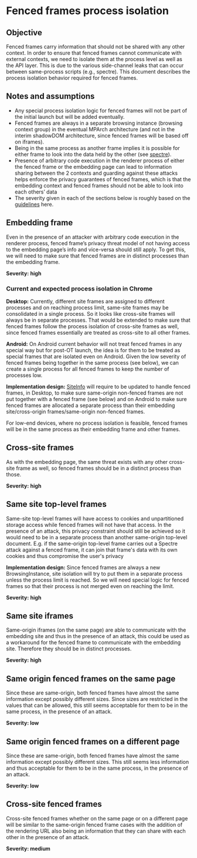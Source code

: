 # Fenced frames process isolation

## Objective

Fenced frames carry information that should not be shared with any other context. In order to ensure that fenced frames cannot communicate with external contexts, we need to isolate them at the process level as well as the API layer. This is due to the various side-channel leaks that can occur between same-process scripts (e.g., spectre). This document describes the process isolation behavior required for fenced frames.


## Notes and assumptions



*   Any special process isolation logic for fenced frames will not be part of the initial launch but will be added eventually.
*   Fenced frames are always in a separate browsing instance (browsing context group) in the eventual MPArch architecture (and not in the interim shadowDOM architecture, since fenced frames will be based off on iframes).
*   Being in the same process as another frame implies it is possible for either frame to look into the data held by the other (see [spectre](https://spectreattack.com/)).
*   Presence of arbitrary code execution in the renderer process of either the fenced frame or the embedding page can lead to information sharing between the 2 contexts and guarding against these attacks helps enforce the privacy guarantees of fenced frames, which is that the embedding context and fenced frames should not be able to look into each others’ data
*   The severity given in each of the sections below is roughly based on the [guidelines](https://chromium.googlesource.com/chromium/src/+/refs/heads/main/docs/security/severity-guidelines.md) here.


## Embedding frame

Even in the presence of an attacker with arbitrary code execution in the renderer process,  fenced frame’s privacy threat model of not having access to the embedding page’s info and vice-versa should still apply. To get this, we will need to make sure that fenced frames are in distinct processes than the embedding frame.

**Severity:** **high** 


### Current and expected process isolation in Chrome

**Desktop:** Currently, different site frames are assigned to different processes and on reaching process limit, same-site frames may be consolidated in a single process. So it looks like cross-site frames will always be in separate processes. That would be extended to make sure that fenced frames follow the process isolation of cross-site frames as well, since fenced frames essentially are treated as cross-site to all other frames.

**Android:** On Android current behavior will not treat fenced frames in any special way but for post-OT launch, the idea is for them to be treated as special frames that are isolated even on Android. Given the low severity of fenced frames being together in the same process (see below), we can create a single process for all fenced frames to keep the number of processes low.

**Implementation design:** [SiteInfo](https://source.chromium.org/chromium/chromium/src/+/main:content/browser/site_info.h;l=43;bpv=1;bpt=1?q=SiteInfo&ss=chromium) will require to be updated to handle fenced frames, in Desktop, to make sure same-origin non-fenced frames are not put together with a fenced frame (see below) and on Android to make sure fenced frames are allocated a separate process than their embedding site/cross-origin frames/same-origin non-fenced frames.

For low-end devices, where no process isolation is feasible, fenced frames will be in the same process as their embedding frame and other frames.

 


## Cross-site frames

As with the embedding page, the same threat exists with any other cross-site frame as well, so fenced frames should be in a distinct process than those. 

**Severity:** **high**


## Same site top-level frames

Same-site top-level frames will have access to cookies and unpartitioned storage access while fenced frames will not have that access. 
In the presence of an attack, this privacy constraint should still be achieved so it would need to be in a separate process than another same-origin top-level document.  E.g. if the same-origin top-level frame carries out a Spectre attack against a fenced frame, it can join that frame's data with its own cookies and thus compromise the user's privacy

**Implementation design:** Since fenced frames are always a new BrowsingInstance, site isolation will try to put them in a separate process unless the process limit is reached. So we will need special logic for fenced frames so that their process is not merged even on reaching the limit.

**Severity:** **high**


## Same site iframes 

Same-origin iframes (on the same page) are able to communicate with the embedding site and thus in the presence of an attack, this could be used as a workaround for the fenced frame to communicate with the embedding site. Therefore they should be in distinct processes.

**Severity:** **high**

 


## Same origin fenced frames on the same page

Since these are same-origin, both fenced frames have almost the same information except possibly different sizes. Since sizes are restricted in the values that can be allowed, this still seems acceptable for them to be in the same process, in the presence of an attack.

**Severity: low**


## Same origin fenced frames on a different page

Since these are same-origin, both fenced frames have almost the same information except possibly different sizes. This still seems less information and thus acceptable for them to be in the same process, in the presence of an attack.

**Severity: low**


## Cross-site fenced frames

Cross-site fenced frames whether on the same page or on a different page will be similar to the same-origin fenced frame cases with the addition of the rendering URL also being an information that they can share with each other in the presence of an attack. 

**Severity: medium**
